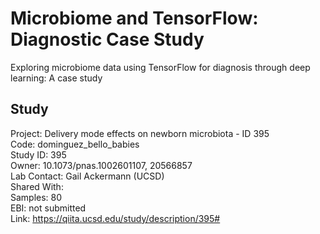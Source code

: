 # Microbiome and TensorFlow: Diagnostic Case Study
Exploring microbiome data using TensorFlow for diagnosis through deep learning: A case study

## Study
Project:	Delivery mode effects on newborn microbiota - ID 395<br>Code: 	dominguez\_bello\_babies<br>Study ID: 	395<br>Owner: 	10.1073/pnas.1002601107, 20566857<br>Lab Contact: 	Gail Ackermann (UCSD)<br>Shared With:<br>Samples: 	80<br>EBI: 	not submitted<br>Link: 	https://qiita.ucsd.edu/study/description/395#